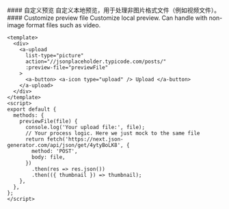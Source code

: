<cn>
#### 自定义预览
自定义本地预览，用于处理非图片格式文件（例如视频文件）。
</cn>

<us>
#### Customize preview file
Customize local preview. Can handle with non-image format files such as video.
</us>

```vue
<template>
  <div>
    <a-upload
      list-type="picture"
      action="//jsonplaceholder.typicode.com/posts/"
      :preview-file="previewFile"
    >
      <a-button> <a-icon type="upload" /> Upload </a-button>
    </a-upload>
  </div>
</template>
<script>
export default {
  methods: {
    previewFile(file) {
      console.log('Your upload file:', file);
      // Your process logic. Here we just mock to the same file
      return fetch('https://next.json-generator.com/api/json/get/4ytyBoLK8', {
        method: 'POST',
        body: file,
      })
        .then(res => res.json())
        .then(({ thumbnail }) => thumbnail);
    },
  },
};
</script>
```
